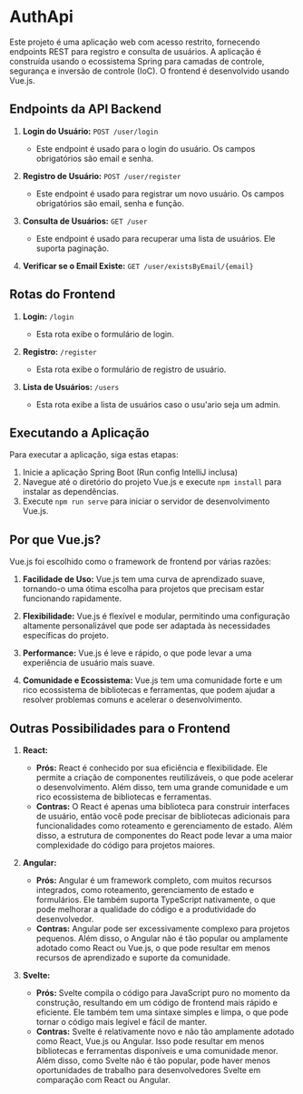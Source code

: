# AuthApi

Este projeto é uma aplicação web com acesso restrito, fornecendo endpoints REST para registro e consulta de usuários. A aplicação é construída usando o ecossistema Spring para camadas de controle, segurança e inversão de controle (IoC). O frontend é desenvolvido usando Vue.js.

## Endpoints da API Backend

1. **Login do Usuário:** `POST /user/login`
   - Este endpoint é usado para o login do usuário. Os campos obrigatórios são email e senha.

2. **Registro de Usuário:** `POST /user/register`
   - Este endpoint é usado para registrar um novo usuário. Os campos obrigatórios são email, senha e função.

3. **Consulta de Usuários:** `GET /user`
   - Este endpoint é usado para recuperar uma lista de usuários. Ele suporta paginação.

4. **Verificar se o Email Existe:** `GET /user/existsByEmail/{email}`

## Rotas do Frontend

1. **Login:** `/login`
    - Esta rota exibe o formulário de login.

2. **Registro:** `/register`
    - Esta rota exibe o formulário de registro de usuário.

3. **Lista de Usuários:** `/users`
    - Esta rota exibe a lista de usuários caso o usu'ario seja um admin.

## Executando a Aplicação

Para executar a aplicação, siga estas etapas:

1. Inicie a aplicação Spring Boot (Run config IntelliJ inclusa)
2. Navegue até o diretório do projeto Vue.js e execute `npm install` para instalar as dependências.
3. Execute `npm run serve` para iniciar o servidor de desenvolvimento Vue.js.

## Por que Vue.js?

Vue.js foi escolhido como o framework de frontend por várias razões:

1. **Facilidade de Uso:** Vue.js tem uma curva de aprendizado suave, tornando-o uma ótima escolha para projetos que precisam estar funcionando rapidamente.

2. **Flexibilidade:** Vue.js é flexível e modular, permitindo uma configuração altamente personalizável que pode ser adaptada às necessidades específicas do projeto.

3. **Performance:** Vue.js é leve e rápido, o que pode levar a uma experiência de usuário mais suave.

4. **Comunidade e Ecossistema:** Vue.js tem uma comunidade forte e um rico ecossistema de bibliotecas e ferramentas, que podem ajudar a resolver problemas comuns e acelerar o desenvolvimento.

## Outras Possibilidades para o Frontend

1. **React:**
    - **Prós:** React é conhecido por sua eficiência e flexibilidade. Ele permite a criação de componentes reutilizáveis, o que pode acelerar o desenvolvimento. Além disso, tem uma grande comunidade e um rico ecossistema de bibliotecas e ferramentas.
    - **Contras:** O React é apenas uma biblioteca para construir interfaces de usuário, então você pode precisar de bibliotecas adicionais para funcionalidades como roteamento e gerenciamento de estado. Além disso, a estrutura de componentes do React pode levar a uma maior complexidade do código para projetos maiores.

2. **Angular:**
    - **Prós:** Angular é um framework completo, com muitos recursos integrados, como roteamento, gerenciamento de estado e formulários. Ele também suporta TypeScript nativamente, o que pode melhorar a qualidade do código e a produtividade do desenvolvedor.
    - **Contras:** Angular pode ser excessivamente complexo para projetos pequenos. Além disso, o Angular não é tão popular ou amplamente adotado como React ou Vue.js, o que pode resultar em menos recursos de aprendizado e suporte da comunidade.

3. **Svelte:**
    - **Prós:** Svelte compila o código para JavaScript puro no momento da construção, resultando em um código de frontend mais rápido e eficiente. Ele também tem uma sintaxe simples e limpa, o que pode tornar o código mais legível e fácil de manter.
    - **Contras:** Svelte é relativamente novo e não tão amplamente adotado como React, Vue.js ou Angular. Isso pode resultar em menos bibliotecas e ferramentas disponíveis e uma comunidade menor. Além disso, como Svelte não é tão popular, pode haver menos oportunidades de trabalho para desenvolvedores Svelte em comparação com React ou Angular.
   
